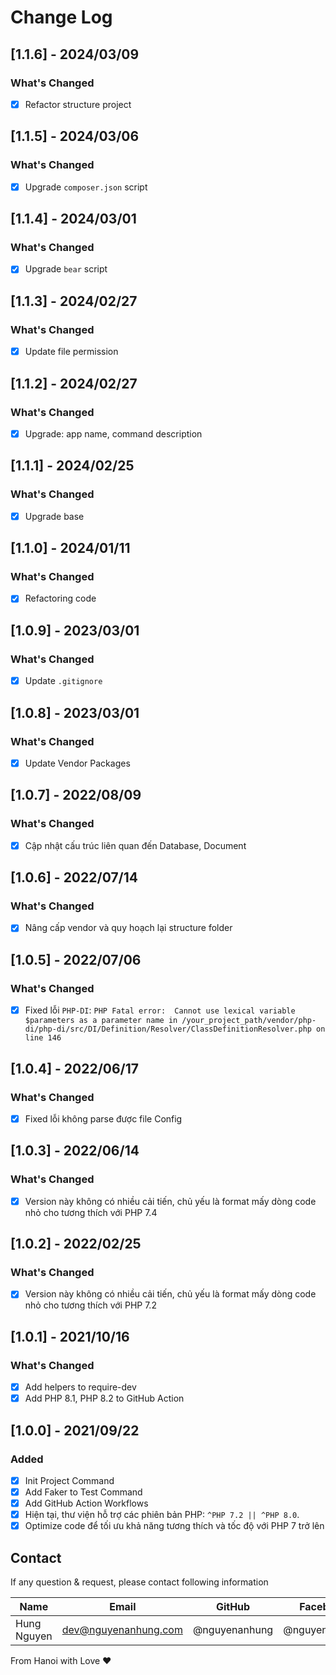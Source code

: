 # Change Log

## [1.1.6] - 2024/03/09

### What's Changed

- [x] Refactor structure project

## [1.1.5] - 2024/03/06

### What's Changed

- [x] Upgrade `composer.json` script

## [1.1.4] - 2024/03/01

### What's Changed

- [x] Upgrade `bear` script

## [1.1.3] - 2024/02/27

### What's Changed

- [x] Update file permission

## [1.1.2] - 2024/02/27

### What's Changed

- [x] Upgrade: app name, command description

## [1.1.1] - 2024/02/25

### What's Changed

- [x] Upgrade base

## [1.1.0] - 2024/01/11

### What's Changed

- [x] Refactoring code

## [1.0.9] - 2023/03/01

### What's Changed

- [x] Update `.gitignore`

## [1.0.8] - 2023/03/01

### What's Changed

- [x] Update Vendor Packages

## [1.0.7] - 2022/08/09

### What's Changed

- [x] Cập nhật cấu trúc liên quan đến Database, Document

## [1.0.6] - 2022/07/14

### What's Changed

- [x] Nâng cấp vendor và quy hoạch lại structure folder

## [1.0.5] - 2022/07/06

### What's Changed

- [x] Fixed
  lỗi `PHP-DI`: `PHP Fatal error:  Cannot use lexical variable $parameters as a parameter name in /your_project_path/vendor/php-di/php-di/src/DI/Definition/Resolver/ClassDefinitionResolver.php on line 146`

## [1.0.4] - 2022/06/17

### What's Changed

- [x] Fixed lỗi không parse được file Config

## [1.0.3] - 2022/06/14

### What's Changed

- [x] Version này không có nhiều cải tiến, chủ yếu là format mấy dòng code nhỏ cho tương thích với PHP 7.4

## [1.0.2] - 2022/02/25

### What's Changed

- [x] Version này không có nhiều cải tiến, chủ yếu là format mấy dòng code nhỏ cho tương thích với PHP 7.2

## [1.0.1] - 2021/10/16

### What's Changed

- [x] Add helpers to require-dev
- [x] Add PHP 8.1, PHP 8.2 to GitHub Action

## [1.0.0] - 2021/09/22

### Added

- [x] Init Project Command
- [x] Add Faker to Test Command
- [x] Add GitHub Action Workflows
- [x] Hiện tại, thư viện hỗ trợ các phiên bản PHP: `^PHP 7.2 || ^PHP 8.0`.
- [x] Optimize code để tối ưu khả năng tương thích và tốc độ với PHP 7 trở lên

## Contact

If any question & request, please contact following information

| Name        | Email                | GitHub        | Facebook      |
|-------------|----------------------|---------------|---------------|
| Hung Nguyen | dev@nguyenanhung.com | @nguyenanhung | @nguyenanhung |

From Hanoi with Love ❤️
